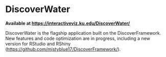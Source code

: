 # DiscoverWater
<strong>Available at https://interactiveviz.ku.edu/DiscoverWater/</strong>

DiscoverWater is the flagship application built on the DiscoverFramework. New features and code optimization are in progress, including a new version for RStudio and RShiny (https://github.com/mistyblue17/DiscoverFramework/).

